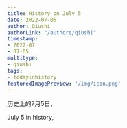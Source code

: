 ```yaml
---
title: History on July 5
date: 2022-07-05
author: Qiushi 
authorLink: "/authors/qiushi"
timestamp: 
- 2022-07
- 07-05
multitype: 
- qiushi
tags: 
- todayinhistory
featuredImagePreview: '/img/icon.png'
---
```









历史上的7月5日，

July 5 in history, 

<!--more-->

